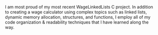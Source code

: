 I am most proud of my most recent WageLinkedLists C project. In addition to creating a wage calculator using complex topics such as linked lists, dynamic memory allocation, structures, and functions, I employ all of my code organization & readability techniques that I have learned along the way.
